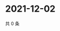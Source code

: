 # 2021-12-02

共 0 条

<!-- BEGIN WEIBO -->
<!-- 最后更新时间 Thu Dec 02 2021 12:18:27 GMT+0800 (China Standard Time) -->

<!-- END WEIBO -->
